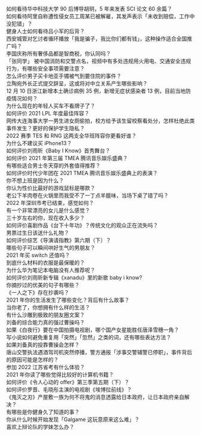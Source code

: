 如何看待华中科技大学 90 后博导胡玥，5 年来发表 SCI 论文 60 余篇？  
如何看待阿里自称遭性侵女员工周某已被解雇，其发声表示「未收到赔偿，工作中没犯错」？  
健身人士如何看待吕小军的后背？  
西安城管对乞讨者循环播放「我是骗子，我比你们都有钱」，这种操作适合全国推广吗？  
李国庆称所有奢侈品都是智商税，你认同吗？  
「张同学」 被中国消防和交警点名，视频中有多处违规用火用电、交通安全违规行为，有哪些安全事项需要注意？  
怎么评价男子买卡地亚手镯被气到要住院的事件？  
立陶宛外长正式提交辞呈，这或将对中立关系产生哪些影响？  
12 月 10 日浙江新增本土确诊病例 35 例，新增无症状感染者 13 例，目前当地防疫情况如何？  
为什么现在的年轻人买车不看牌子了？  
如何评价 2021 LPL 年度最佳阵容？  
网传大连海事大学一男生进女厕偷拍，校方给予该生留校察看处分，怎样杜绝此类事件发生？更好的保护学生隐私？  
2022 赛季 TES 和 RNG 这两支全华班阵容你更看好谁？  
为什么不建议买 iPhone13？  
如何评价刘雨昕《Baby I Know》首秀舞台？  
如何评价 2021 年第三届 TMEA 腾讯音乐娱乐盛典？  
有哪些适合男士冬天穿的外套值得推荐？  
如何评价时代少年团在 2021 TMEA 腾讯音乐娱乐盛典上的表演？  
你不想上班是因为什么？  
你认为性价比最好的游戏鼠标是哪款？  
老公下羊肉卷在火锅里而我受不了一丁点羊膻味，当场下桌了错了吗？  
2022 年深圳市考已结束，感觉如何？  
有一个非常漂亮的女儿是什么感觉？  
三十岁左右的你，现在收入多少？  
如何评价喜剧作品《台下十年功》？传统文化的观众正在流失吗？  
男票过生日该送什么礼物？  
如何评价综艺《导演请指教》第六期（下）？  
哪些句子可以瞬间哄好生气的男朋友？  
2021 年买 switch 还值吗？  
到底什么材料的衣服是最保暖的？  
为什么华为笔记本电脑没有人推荐呢？  
如何评价刘雨昕新专辑《xanadu》里的新歌 baby i know?  
你摘抄过的优美的句子有哪些？  
《一人之下》存在抄袭吗？  
2021 年你的生活发生了哪些变化？背后有什么故事？  
当你老了，你想拥有什么样的生活？  
有什么沙雕到极致的朋友圈文案？  
刘备的综合能力真的强过曹操吗？  
如果《白夜行》要在中国拍摄电视剧，哪个国产女星能胜任唐泽雪穗一角？  
写小说如何避免重复用「突然」「忽然」之类的词，还有哪些表达方法？  
如果刘备真的投靠曹操会怎样？  
唐山交警执法遇酒驾司机突然停播，警方通报「涉事交警辅警已停职」，事件背后的原因可能是怎样的？  
参加 2022 江苏省考有什么体验？  
2021 年你读了哪些觉得比较好的计算机书籍？  
如何评价《令人心动的 offer》第三季第五期（下）？  
如何评价罗晋、毛晓彤主演的电视剧《埃博拉前线》？  
《鬼灭之刃》产屋敷一族为何不将鬼的消息透露给日本政府，让日本政府亲自解决？  
有哪些是你健身久了知道的事？  
你从什么时候开始发现「Galgame 这玩意原来这么难」？  
喜欢上辩论队的学妹怎么办？  

